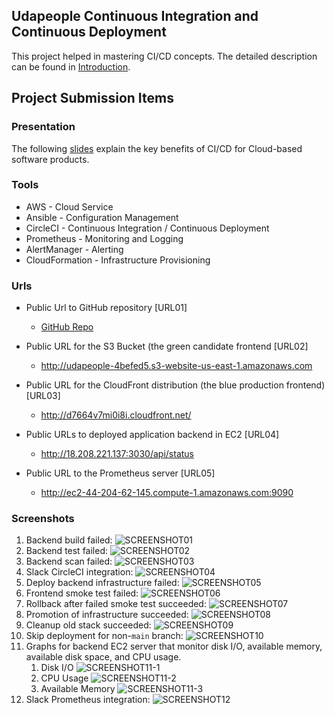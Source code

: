 ## Udapeople Continuous Integration and Continuous Deployment

This project helped in mastering CI/CD concepts. The detailed description can be found in [Introduction](./Instructions.md).

## Project Submission Items
### Presentation
The following [slides](https://github.com/mayurwaB/udacity-cloud-devops-projects/blob/main/cloud-devops-ci-cd-udapeople/instructions/presentation.pdf) explain the key benefits of CI/CD for Cloud-based software products.

### Tools
- AWS - Cloud Service
- Ansible - Configuration Management
- CircleCI - Continuous Integration / Continuous Deployment
- Prometheus - Monitoring and Logging
- AlertManager - Alerting
- CloudFormation - Infrastructure Provisioning

### Urls
- Public Url to GitHub repository [URL01]
  - [GitHub Repo](https://github.com/mayurwaB/udacity-cloud-devops-projects/edit/main/cloud-devops-ci-cd-udapeople/)

- Public URL for the S3 Bucket (the green candidate frontend [URL02]
  - http://udapeople-4befed5.s3-website-us-east-1.amazonaws.com 

- Public URL for the CloudFront distribution (the blue production frontend) [URL03]
  - http://d7664v7mi0i8i.cloudfront.net/

- Public URLs to deployed application backend in EC2 [URL04]
  - http://18.208.221.137:3030/api/status

- Public URL to the Prometheus server [URL05]
  - http://ec2-44-204-62-145.compute-1.amazonaws.com:9090

### Screenshots
1. Backend build failed: ![SCREENSHOT01](instructions/screenshots/[SCREENSHOT01].png)
2. Backend test failed: ![SCREENSHOT02](instructions/screenshots/[SCREENSHOT02].png)
3. Backend scan failed: ![SCREENSHOT03](instructions/screenshots/[SCREENSHOT03].png)
4. Slack CircleCI integration: ![SCREENSHOT04](instructions/screenshots/[SCREENSHOT04].png)
5. Deploy backend infrastructure failed: ![SCREENSHOT05](instructions/screenshots/[SCREENSHOT05].png)
6. Frontend smoke test failed: ![SCREENSHOT06](instructions/screenshots/[SCREENSHOT06].png)
7. Rollback after failed smoke test succeeded: ![SCREENSHOT07](instructions/screenshots/[SCREENSHOT07].png)
8. Promotion of infrastructure succeeded: ![SCREENSHOT08](instructions/screenshots/[SCREENSHOT08].png)
9. Cleanup old stack succeeded: ![SCREENSHOT09](instructions/screenshots/[SCREENSHOT09].png)
10. Skip deployment for non-`main` branch: ![SCREENSHOT10](instructions/screenshots/[SCREENSHOT10].png)
11. Graphs for backend EC2 server that monitor disk I/O, available memory, available disk space, and CPU usage.
    1. Disk I/O ![SCREENSHOT11-1](instructions/screenshots/[SCREENSHOT11-1].png)
    2. CPU Usage ![SCREENSHOT11-2](instructions/screenshots/[SCREENSHOT11-2].png)
    3. Available Memory ![SCREENSHOT11-3](instructions/screenshots/[SCREENSHOT11-3].png)
12. Slack Prometheus integration: ![SCREENSHOT12](instructions/screenshots/[SCREENSHOT12].png)
